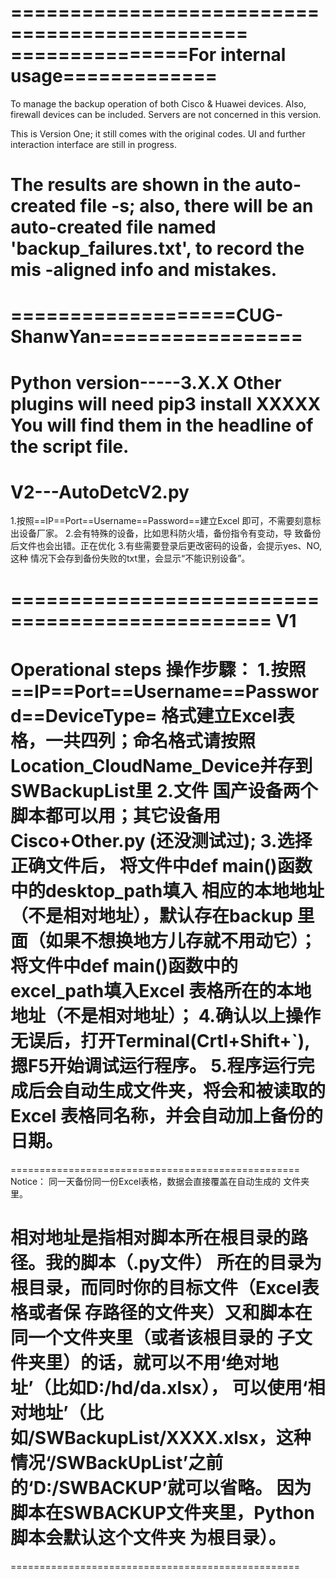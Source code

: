 ==============================================
===============For internal usage=============
==============================================

To manage the backup operation of both Cisco & 
Huawei devices. Also, firewall devices can be
included. Servers are not concerned in 
this version.

This is Version One; it still comes with the 
original codes. UI and further interaction 
interface are still in progress.

The results are shown in the auto-created file
-s; also, there will be an auto-created file 
named 'backup_failures.txt', to record the mis
-aligned info and mistakes.
================================================
===================CUG-ShanwYan=================
================================================

Python version-----3.X.X
Other plugins will need 
pip3 install XXXXX
You will find them in the headline of the script
file. 
================================================
V2---AutoDetcV2.py
================================================
1.按照==IP==Port==Username==Password==建立Excel
即可，不需要刻意标出设备厂家。
2.会有特殊的设备，比如思科防火墙，备份指令有变动，导
致备份后文件也会出错。正在优化
3.有些需要登录后更改密码的设备，会提示yes、NO,这种
情况下会存到备份失败的txt里，会显示“不能识别设备”。

================================================
V1
================================================
Operational steps
操作步驟：
1.按照==IP==Port==Username==Password==DeviceType=
格式建立Excel表格，一共四列；命名格式请按照
Location_CloudName_Device并存到SWBackupList里
2.文件
国产设备两个脚本都可以用；其它设备用Cisco+Other.py
(还没测试过);
3.选择正确文件后，
将文件中def main()函数中的desktop_path填入
相应的本地地址（不是相对地址），默认存在backup
里面（如果不想换地方儿存就不用动它）；
将文件中def main()函数中的excel_path填入Excel
表格所在的本地地址（不是相对地址）；
4.确认以上操作无误后，打开Terminal(Crtl+Shift+`),
摁F5开始调试运行程序。
5.程序运行完成后会自动生成文件夹，将会和被读取的Excel
表格同名称，并会自动加上备份的日期。
==================================================
==================================================
Notice：
同一天备份同一份Excel表格，数据会直接覆盖在自动生成的
文件夹里。

相对地址是指相对脚本所在根目录的路径。我的脚本（.py文件）
所在的目录为根目录，而同时你的目标文件（Excel表格或者保
存路径的文件夹）又和脚本在同一个文件夹里（或者该根目录的
子文件夹里）的话，就可以不用‘绝对地址’（比如D:/hd/da.xlsx），
可以使用‘相对地址’（比如/SWBackupList/XXXX.xlsx，这种
情况‘/SWBackUpList’之前的‘D:/SWBACKUP’就可以省略。
因为脚本在SWBACKUP文件夹里，Python脚本会默认这个文件夹
为根目录）。
==================================================
==================================================
